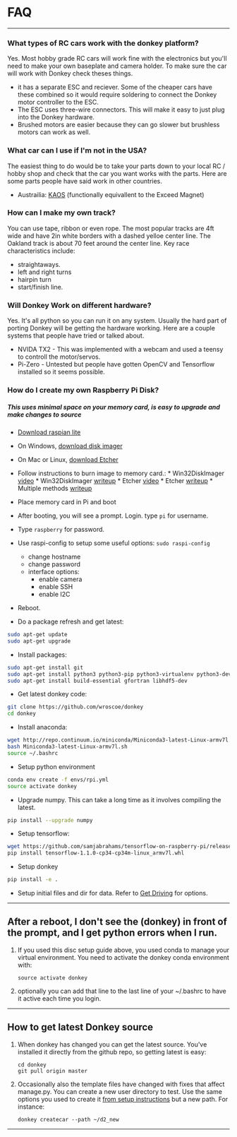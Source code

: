 # FAQ 
---------

### What types of RC cars work with the donkey platform?
Yes. Most hobby grade RC cars will work fine with the electronics but you'll need to make your own baseplate and camera
holder. To make sure the car will work with Donkey check theses things. 

* it has a separate ESC and reciever. Some of the cheaper cars have these combined so it would require soldering to
connect the Donkey motor controller to the ESC.
* The ESC uses three-wire connectors. This will make it easy to just plug into the Donkey hardware.
* Brushed motors are easier because they can go slower but brushless motors can work as well. 

### What car can I use if I'm not in the USA?
The easiest thing to do would be to take your parts down to your local RC / hobby shop and check that the car you want
works with the parts. Here are some parts people have said work in other countries. 

* Austrailia: [KAOS](https://www.hobbywarehouse.com.au/hsp-94186-18694k-kaos-blue-rc-truck.html) (functionally equivallent to the Exceed Magnet)


### How can I make my own track?
You can use tape, ribbon or even rope. The most popular tracks are 4ft wide and have 2in white borders with a dashed
yelloe center line. The Oakland track is about 70 feet around the center line. Key race characteristics include:
* straightaways.
* left and right turns
* hairpin turn
* start/finish line. 


### Will Donkey Work on different hardware?
Yes. It's all python so you can run it on any system. Usually the hard part of porting Donkey will be getting the hardware working.
Here are a couple systems that people have tried or talked about.

* NVIDA TX2 - This was implemented with a webcam and used a teensy to controll the motor/servos.
* Pi-Zero - Untested but people have gotten OpenCV and Tensorflow installed so it seems possible.



### How do I create my own Raspberry Pi Disk?

##### This uses minimal space on your memory card, is easy to upgrade and make changes to source

* [Download raspian lite](https://downloads.raspberrypi.org/raspbian_lite_latest)
* On Windows, [download disk imager](https://sourceforge.net/projects/win32diskimager/files/latest/download)
* On Mac or Linux, [download Etcher](https://etcher.io)
* Follow instructions to burn image to memory card.:
      * Win32DiskImager [video](https://www.youtube.com/watch?v=SdWr-aolCSA) 
      * Win32DiskImager [writeup](https://codeyarns.com/2013/06/21/how-to-write-a-disk-image-using-win32-disk-imager/)
      * Etcher [video](https://www.youtube.com/watch?v=I6F2HoTeiFc)
      * Etcher [writeup](https://www.raspberrypi.org/magpi/pi-sd-etcher/)
      * Multiple methods [writeup](http://elinux.org/RPi_Easy_SD_Card_Setup)
* Place memory card in Pi and boot

* After booting, you will see a prompt. Login. type ```pi``` for username.

* Type ```raspberry``` for password.

* Use raspi-config to setup some useful options:
    `sudo raspi-config`
    * change hostname
    * change password
    * interface options: 
        * enable camera
        * enable SSH
        * enable I2C

* Reboot.

* Do a package refresh and get latest:
``` bash
sudo apt-get update
sudo apt-get upgrade
```

* Install packages:

``` bash
sudo apt-get install git
sudo apt-get install python3 python3-pip python3-virtualenv python3-dev virtualenv
sudo apt-get install build-essential gfortran libhdf5-dev
```

* Get latest donkey code:

``` bash
git clone https://github.com/wroscoe/donkey
cd donkey
```

* Install anaconda:

``` bash
wget http://repo.continuum.io/miniconda/Miniconda3-latest-Linux-armv7l.sh
bash Miniconda3-latest-Linux-armv7l.sh
source ~/.bashrc
```

* Setup python environment

``` bash
conda env create -f envs/rpi.yml
source activate donkey
```


* Upgrade numpy. This can take a long time as it involves compiling the latest.

``` bash
pip install --upgrade numpy
```

* Setup tensorflow:

``` bash
wget https://github.com/samjabrahams/tensorflow-on-raspberry-pi/releases/download/v1.1.0/tensorflow-1.1.0-cp34-cp34m-linux_armv7l.whl
pip install tensorflow-1.1.0-cp34-cp34m-linux_armv7l.whl
```

* Setup donkey

``` bash
pip install -e .
```

* Setup initial files and dir for data. Refer to [Get Driving](guide/get_driving.md) for options.


---
## After a reboot, I don't see the (donkey) in front of the prompt, and I get python errors when I run.
1. If you used this disc setup guide above, you used conda to manage your virtual environment. You need to activate the donkey conda environment with:
    ```
    source activate donkey
    ```
2. optionally you can add that line to the last line of your ~/.bashrc to have it active each time you login.

----
## How to get latest Donkey source
1. When donkey has changed you can get the latest source. You've installed it directly from the github repo, so getting latest is easy:
     ```
    cd donkey
    git pull origin master
    ```

2. Occasionally also the template files have changed with fixes that affect manage.py. You can create a new user directory to test. Use the same options you used to create it [from setup instructions](guide/install_software.md) but a new path. For instance:
    ```
    donkey createcar --path ~/d2_new
    ```

---